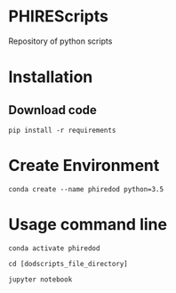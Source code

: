 # PHIREScripts
Repository of python scripts 

# Installation 
## Download code
`pip install -r requirements`

# Create Environment
`conda create --name phiredod python=3.5`

# Usage command line
`conda activate phiredod`

`cd [dodscripts_file_directory]`

`jupyter notebook`
